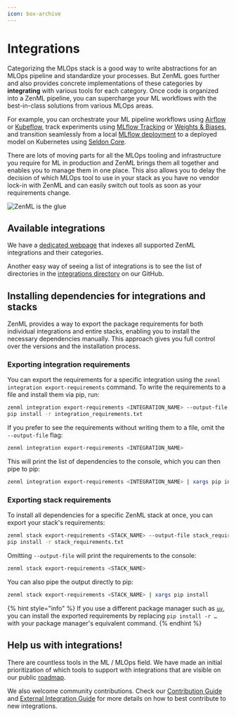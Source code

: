 ```yaml
---
icon: box-archive
---
```


# Integrations

Categorizing the MLOps stack is a good way to write abstractions for an MLOps pipeline and standardize your processes. But ZenML goes further and also provides concrete implementations of these categories by **integrating** with various tools for each category. Once code is organized into a ZenML pipeline, you can supercharge your ML workflows with the best-in-class solutions from various MLOps areas.

For example, you can orchestrate your ML pipeline workflows using [Airflow](orchestrators/airflow.md) or [Kubeflow](orchestrators/kubeflow.md), track experiments using [MLflow Tracking](experiment-trackers/mlflow.md) or [Weights & Biases](experiment-trackers/wandb.md), and transition seamlessly from a local [MLflow deployment](model-deployers/mlflow.md) to a deployed model on Kubernetes using [Seldon Core](model-deployers/seldon.md).

There are lots of moving parts for all the MLOps tooling and infrastructure you require for ML in production and ZenML brings them all together and enables you to manage them in one place. This also allows you to delay the decision of which MLOps tool to use in your stack as you have no vendor lock-in with ZenML and can easily switch out tools as soon as your requirements change.

![ZenML is the glue](../.gitbook/assets/zenml-is-the-glue.jpeg)

## Available integrations

We have a [dedicated webpage](https://zenml.io/integrations) that indexes all supported ZenML integrations and their categories.

Another easy way of seeing a list of integrations is to see the list of directories in the [integrations directory](https://github.com/zenml-io/zenml/tree/main/src/zenml/integrations) on our GitHub.

## Installing dependencies for integrations and stacks

ZenML provides a way to export the package requirements for both individual integrations and entire stacks, enabling you to install the necessary dependencies manually. This approach gives you full control over the versions and the installation process.

### Exporting integration requirements

You can export the requirements for a specific integration using the `zenml integration export-requirements` command. To write the requirements to a file and install them via pip, run:

```bash
zenml integration export-requirements <INTEGRATION_NAME> --output-file integration_requirements.txt
pip install -r integration_requirements.txt
```

If you prefer to see the requirements without writing them to a file, omit the `--output-file` flag:

```bash
zenml integration export-requirements <INTEGRATION_NAME>
```

This will print the list of dependencies to the console, which you can then pipe to pip:

```bash
zenml integration export-requirements <INTEGRATION_NAME> | xargs pip install
```

### Exporting stack requirements

To install all dependencies for a specific ZenML stack at once, you can export your stack's requirements:

```bash
zenml stack export-requirements <STACK_NAME> --output-file stack_requirements.txt
pip install -r stack_requirements.txt
```

Omitting `--output-file` will print the requirements to the console:

```bash
zenml stack export-requirements <STACK_NAME>
```

You can also pipe the output directly to pip:

```bash
zenml stack export-requirements <STACK_NAME> | xargs pip install
```

{% hint style="info" %}
If you use a different package manager such as [`uv`](https://github.com/astral-sh/uv), you can install the exported requirements by replacing `pip install -r …` with your package manager's equivalent command.
{% endhint %}

## Help us with integrations!

There are countless tools in the ML / MLOps field. We have made an initial prioritization of which tools to support with integrations that are visible on our public [roadmap](https://zenml.io/roadmap).

We also welcome community contributions. Check our [Contribution Guide](https://github.com/zenml-io/zenml/blob/main/CONTRIBUTING.md) and [External Integration Guide](https://github.com/zenml-io/zenml/blob/main/src/zenml/integrations/README.md) for more details on how to best contribute to new integrations.
